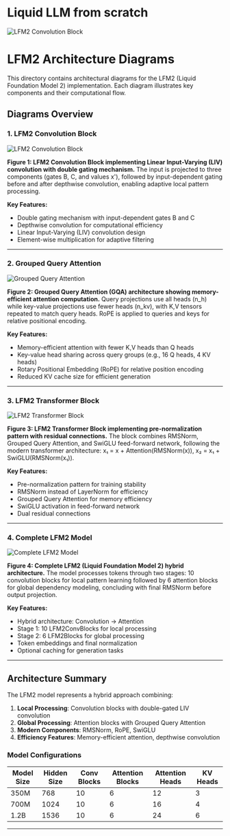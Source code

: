# Liquid LLM from scratch


![LFM2 Convolution Block](img/1_enfuC8yFwvurDcq-Sx0kpA.webp)

# LFM2 Architecture Diagrams

This directory contains architectural diagrams for the LFM2 (Liquid Foundation Model 2) implementation. Each diagram illustrates key components and their computational flow.

## Diagrams Overview

### 1. LFM2 Convolution Block
![LFM2 Convolution Block](img/conv.png)

**Figure 1: LFM2 Convolution Block implementing Linear Input-Varying (LIV) convolution with double gating mechanism.** The input is projected to three components (gates B, C, and values x'), followed by input-dependent gating before and after depthwise convolution, enabling adaptive local pattern processing.

**Key Features:**
- Double gating mechanism with input-dependent gates B and C
- Depthwise convolution for computational efficiency
- Linear Input-Varying (LIV) convolution design
- Element-wise multiplication for adaptive filtering

---

### 2. Grouped Query Attention
![Grouped Query Attention](img/GQA.png)

**Figure 2: Grouped Query Attention (GQA) architecture showing memory-efficient attention computation.** Query projections use all heads (n_h) while key-value projections use fewer heads (n_kv), with K,V tensors repeated to match query heads. RoPE is applied to queries and keys for relative positional encoding.

**Key Features:**
- Memory-efficient attention with fewer K,V heads than Q heads
- Key-value head sharing across query groups (e.g., 16 Q heads, 4 KV heads)
- Rotary Positional Embedding (RoPE) for relative position encoding
- Reduced KV cache size for efficient generation

---

### 3. LFM2 Transformer Block
![LFM2 Transformer Block](img/Transformer.png)

**Figure 3: LFM2 Transformer Block implementing pre-normalization pattern with residual connections.** The block combines RMSNorm, Grouped Query Attention, and SwiGLU feed-forward network, following the modern transformer architecture: x₁ = x + Attention(RMSNorm(x)), x₂ = x₁ + SwiGLU(RMSNorm(x₁)).

**Key Features:**
- Pre-normalization pattern for training stability
- RMSNorm instead of LayerNorm for efficiency
- Grouped Query Attention for memory efficiency
- SwiGLU activation in feed-forward network
- Dual residual connections

---

### 4. Complete LFM2 Model
![Complete LFM2 Model](img/LFM2.png)

**Figure 4: Complete LFM2 (Liquid Foundation Model 2) hybrid architecture.** The model processes tokens through two stages: 10 convolution blocks for local pattern learning followed by 6 attention blocks for global dependency modeling, concluding with final RMSNorm before output projection.

**Key Features:**
- Hybrid architecture: Convolution → Attention
- Stage 1: 10 LFM2ConvBlocks for local processing
- Stage 2: 6 LFM2Blocks for global processing
- Token embeddings and final normalization
- Optional caching for generation tasks

---

## Architecture Summary

The LFM2 model represents a hybrid approach combining:

1. **Local Processing**: Convolution blocks with double-gated LIV convolution
2. **Global Processing**: Attention blocks with Grouped Query Attention
3. **Modern Components**: RMSNorm, RoPE, SwiGLU
4. **Efficiency Features**: Memory-efficient attention, depthwise convolution

### Model Configurations

| Model Size | Hidden Size | Conv Blocks | Attention Blocks | Attention Heads | KV Heads |
|------------|-------------|-------------|------------------|-----------------|----------|
| 350M       | 768         | 10          | 6                | 12              | 3        |
| 700M       | 1024        | 10          | 6                | 16              | 4        |
| 1.2B       | 1536        | 10          | 6                | 24              | 6        |


---

